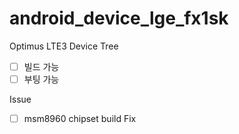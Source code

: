 # android_device_lge_fx1sk
Optimus LTE3 Device Tree

- [ ] 빌드 가능
- [ ] 부팅 가능

Issue

- [ ] msm8960 chipset build Fix
